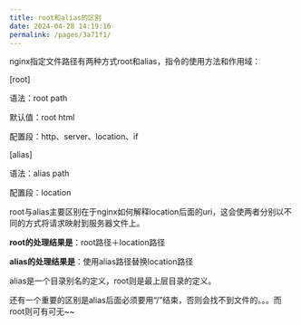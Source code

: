 ```yaml
---
title: root和alias的区别
date: 2024-04-28 14:19:16
permalink: /pages/3a71f1/
---
```

nginx指定文件路径有两种方式root和alias，指令的使用方法和作用域：

[root]

语法：root path

默认值：root html

配置段：http、server、location、if

[alias]

语法：alias path

配置段：location

root与alias主要区别在于nginx如何解释location后面的uri，这会使两者分别以不同的方式将请求映射到服务器文件上。

**root的处理结果是**：root路径＋location路径

**alias的处理结果是**：使用alias路径替换location路径

alias是一个目录别名的定义，root则是最上层目录的定义。

还有一个重要的区别是alias后面必须要用“/”结束，否则会找不到文件的。。。而root则可有可无~~

